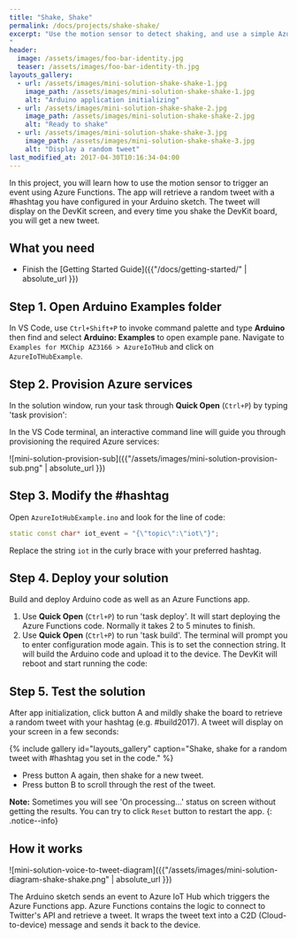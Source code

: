 ```yaml
---
title: "Shake, Shake"
permalink: /docs/projects/shake-shake/
excerpt: "Use the motion sensor to detect shaking, and use a simple Azure Functions app to find a random tweet with a #hashtag.
"
header:
  image: /assets/images/foo-bar-identity.jpg
  teaser: /assets/images/foo-bar-identity-th.jpg
layouts_gallery:
  - url: /assets/images/mini-solution-shake-shake-1.jpg
    image_path: /assets/images/mini-solution-shake-shake-1.jpg
    alt: "Arduino application initializing"
  - url: /assets/images/mini-solution-shake-shake-2.jpg
    image_path: /assets/images/mini-solution-shake-shake-2.jpg
    alt: "Ready to shake"
  - url: /assets/images/mini-solution-shake-shake-3.jpg
    image_path: /assets/images/mini-solution-shake-shake-3.jpg
    alt: "Display a random tweet"
last_modified_at: 2017-04-30T10:16:34-04:00
---
```


In this project, you will learn how to use the motion sensor to trigger an event using Azure Functions. The app will retrieve a random tweet with a #hashtag you have configured in your Arduino sketch. The tweet will display on the DevKit screen, and every time you shake the DevKit board, you will get a new tweet.

## What you need

* Finish the [Getting Started Guide]({{"/docs/getting-started/" | absolute_url }})

## Step 1. Open Arduino Examples folder

In VS Code, use `Ctrl+Shift+P` to invoke command palette and type **Arduino** then find and select **Arduino: Examples** to open example pane. Navigate to `Examples for MXChip AZ3166 > AzureIoTHub` and click on `AzureIoTHubExample`.

## Step 2. Provision Azure services

In the solution window, run your task through **Quick Open** (`Ctrl+P`) by typing 'task provision':

In the VS Code terminal, an interactive command line will guide you through provisioning the required Azure services:

![mini-solution-provision-sub]({{"/assets/images/mini-solution-provision-sub.png" | absolute_url }})

## Step 3. Modify the #hashtag

Open `AzureIotHubExample.ino` and look for the line of code:

```cpp
static const char* iot_event = "{\"topic\":\"iot\"}";
```

Replace the string `iot` in the curly brace with your preferred hashtag.

## Step 4. Deploy your solution

Build and deploy Arduino code as well as an Azure Functions app.

1. Use **Quick Open** (`Ctrl+P`) to run 'task deploy'. It will start deploying the Azure Functions code. Normally it takes 2 to 5 minutes to finish.
2. Use **Quick Open** (`Ctrl+P`) to run 'task build'. The terminal will prompt you to enter configuration mode again. This is to set the connection string. It will build the Arduino code and upload it to the device. The DevKit will reboot and start running the code:

## Step 5. Test the solution

After app initialization, click button A and mildly shake the board to retrieve a random tweet with your hashtag (e.g. #build2017). A tweet will display on your screen in a few seconds:

{% include gallery id="layouts_gallery" caption="Shake, shake for a random tweet with #hashtag you set in the code." %}

- Press button A again, then shake for a new tweet.
- Press button B to scroll through the rest of the tweet.

**Note:** Sometimes you will see 'On processing...' status on screen without getting the results. You can try to click `Reset` button to restart the app.
{: .notice--info}

## How it works

![mini-solution-voice-to-tweet-diagram]({{"/assets/images/mini-solution-diagram-shake-shake.png" | absolute_url }})

The Arduino sketch sends an event to Azure IoT Hub which triggers the Azure Functions app. Azure Functions contains the logic to connect to Twitter's API and retrieve a tweet. It wraps the tweet text into a C2D (Cloud-to-device) message and sends it back to the device.